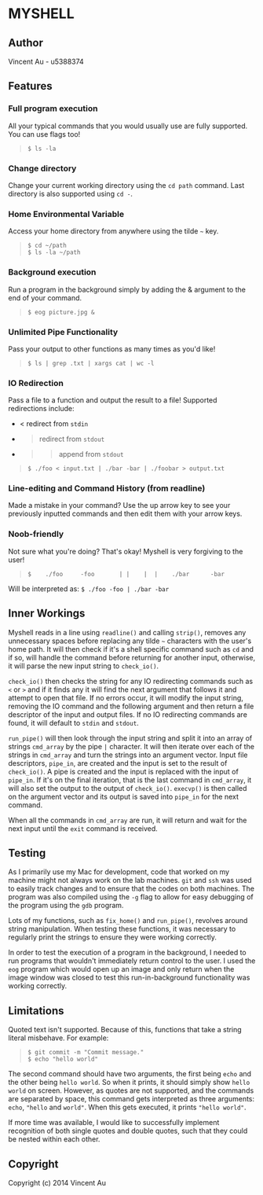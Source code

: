 MYSHELL
=======

Author
------
Vincent Au - u5388374

Features
--------
### Full program execution
All your typical commands that you would usually use are fully supported. You
can use flags too!  
> ```$ ls -la```

### Change directory
Change your current working directory using the ```cd path``` command. Last
directory is also supported using ```cd -```.

### Home Environmental Variable
Access your home directory from anywhere using the tilde ```~``` key.  
> ```$ cd ~/path```  
> ```$ ls -la ~/path```

### Background execution
Run a program in the background simply by adding the & argument to the end of
your command.  
> ```$ eog picture.jpg &```

### Unlimited Pipe Functionality
Pass your output to other functions as many times as you'd like!  
> ```$ ls | grep .txt | xargs cat | wc -l```

### IO Redirection
Pass a file to a function and output the result to a file! Supported
redirections include:

* < redirect from ```stdin```
* > redirect from ```stdout```
* >> append from ```stdout```

> ```$ ./foo < input.txt | ./bar -bar | ./foobar > output.txt```

### Line-editing and Command History (from readline)
Made a mistake in your command? Use the up arrow key to see your previously
inputted commands and then edit them with your arrow keys.

### Noob-friendly
Not sure what you're doing? That's okay! Myshell is very forgiving to the user!

> ```$    ./foo     -foo       | |    |  |    ./bar      -bar```

Will be interpreted as: ```$ ./foo -foo | ./bar -bar```

Inner Workings
--------------
Myshell reads in a line using ```readline()``` and calling ```strip()```,
removes any unnecessary spaces before replacing any tilde ```~``` characters
with the user's home path. It will then check if it's a shell specific command
such as ```cd``` and if so, will handle the command before returning for
another input, otherwise, it will parse the new input string to
```check_io()```.

```check_io()``` then checks the string for any IO redirecting commands such as
```<``` or ```>``` and if it finds any it will find the next argument that
follows it and attempt to open that file. If no errors occur, it will modify
the input string, removing the IO command and the following argument and then
return a file descriptor of the input and output files. If no IO redirecting
commands are found, it will default to ```stdin``` and ```stdout```.

```run_pipe()``` will then look through the input string and split it into an
array of strings ```cmd_array``` by the pipe ```|``` character. It will then
iterate over each of the strings in ```cmd_array``` and turn the strings into
an argument vector. Input file descriptors, ```pipe_in```, are created and the
input is set to the result of ```check_io()```. A pipe is created and the input
is replaced with the input of ```pipe_in```. If it's on the final iteration,
that is the last command in ```cmd_array```, it will also set the output to the
output of ```check_io()```. ```execvp()``` is then called on the argument
vector and its output is saved into ```pipe_in``` for the next command.

When all the commands in ```cmd_array``` are run, it will return and wait for
the next input until the ```exit``` command is received.

Testing
-------
As I primarily use my Mac for development, code that worked on my machine might
not always work on the lab machines. ```git``` and ```ssh``` was used to easily
track changes and to ensure that the codes on both machines. The program was
also compiled using the ```-g``` flag to allow for easy debugging of the
program using the ```gdb``` program.

Lots of my functions, such as ```fix_home()``` and ```run_pipe()```, revolves
around string manipulation. When testing these functions, it was necessary to
regularly print the strings to ensure they were working correctly.

In order to test the execution of a program in the background, I needed to run
programs that wouldn't immediately return control to the user. I used the
```eog``` program which would open up an image and only return when the image
window was closed to test this run-in-background functionality was working
correctly.

Limitations
-----------
Quoted text isn't supported. Because of this, functions that take a string
literal misbehave. For example:  
> ```$ git commit -m "Commit message."```  
> ```$ echo "hello world"```

The second command should have two arguments, the first being ```echo``` and the
other being ```hello world```. So when it prints, it should simply show
```hello world``` on screen. However, as quotes are not supported, and the
commands are separated by space, this command gets interpreted as three
arguments: ```echo```, ```"hello``` and ```world"```. When this gets executed,
it prints ```"hello world"```.

If more time was available, I would like to successfully implement recognition
of both single quotes and double quotes, such that they could be nested within
each other.

Copyright
---------
Copyright (c) 2014 Vincent Au
